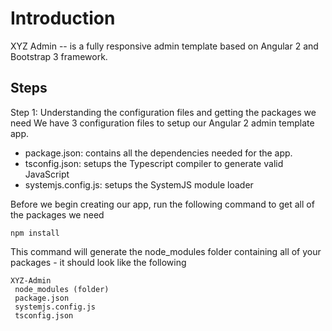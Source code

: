 # Introduction
XYZ Admin -- is a fully responsive admin template based on Angular 2 and Bootstrap 3 framework.

## Steps
Step 1: Understanding the configuration files and getting the packages we need
We have 3 configuration files to setup our Angular 2 admin template app.
- package.json: contains all the dependencies needed for the app.
- tsconfig.json: setups the Typescript compiler to generate valid JavaScript
- systemjs.config.js: setups the SystemJS module loader

Before we begin creating our app, run the following command to get all of the packages we need
```
npm install 
```
This command will generate the node_modules folder containing all of your packages - it should look like the following
```
XYZ-Admin
 node_modules (folder)
 package.json
 systemjs.config.js
 tsconfig.json
```
